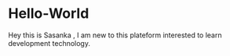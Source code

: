 # Hello-World
Hey this is Sasanka , I am new to this plateform
interested to learn development technology.
